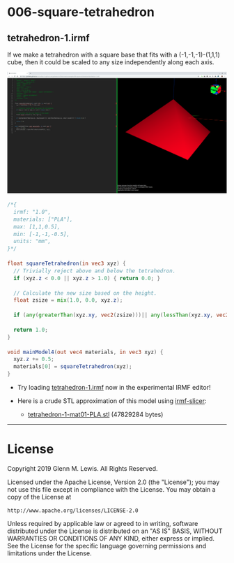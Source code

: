 # 006-square-tetrahedron

## tetrahedron-1.irmf

If we make a tetrahedron with a square base that fits with a (-1,-1,-1)-(1,1,1)
cube, then it could be scaled to any size independently along each axis.

![tetrahedron-1.png](tetrahedron-1.png)

```glsl
/*{
  irmf: "1.0",
  materials: ["PLA"],
  max: [1,1,0.5],
  min: [-1,-1,-0.5],
  units: "mm",
}*/

float squareTetrahedron(in vec3 xyz) {
  // Trivially reject above and below the tetrahedron.
  if (xyz.z < 0.0 || xyz.z > 1.0) { return 0.0; }
  
  // Calculate the new size based on the height.
  float zsize = mix(1.0, 0.0, xyz.z);
  
  if (any(greaterThan(xyz.xy, vec2(zsize)))|| any(lessThan(xyz.xy, vec2(-zsize)))) { return 0.0; }
  
  return 1.0;
}

void mainModel4(out vec4 materials, in vec3 xyz) {
  xyz.z += 0.5;
  materials[0] = squareTetrahedron(xyz);
}
```

* Try loading [tetrahedron-1.irmf](https://gmlewis.github.io/irmf-editor/?s=github.com/gmlewis/irmf/blob/master/examples/006-square-tetrahedron/tetrahedron-1.irmf) now in the experimental IRMF editor!

* Here is a crude STL approximation of this model
  using [irmf-slicer](https://github.com/gmlewis/irmf-slicer):
  - [tetrahedron-1-mat01-PLA.stl](tetrahedron-1-mat01-PLA.stl) (47829284 bytes)

----------------------------------------------------------------------

# License

Copyright 2019 Glenn M. Lewis. All Rights Reserved.

Licensed under the Apache License, Version 2.0 (the "License");
you may not use this file except in compliance with the License.
You may obtain a copy of the License at

    http://www.apache.org/licenses/LICENSE-2.0

Unless required by applicable law or agreed to in writing, software
distributed under the License is distributed on an "AS IS" BASIS,
WITHOUT WARRANTIES OR CONDITIONS OF ANY KIND, either express or implied.
See the License for the specific language governing permissions and
limitations under the License.
